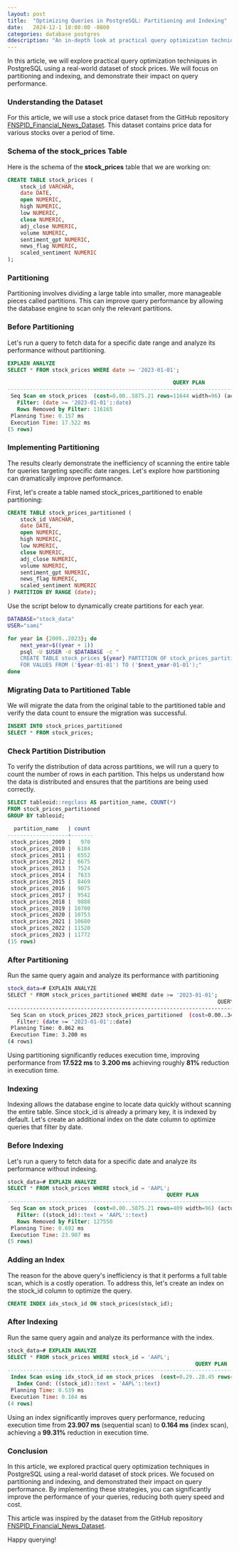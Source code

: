 ```yaml
---
layout: post
title:  "Optimizing Queries in PostgreSQL: Partitioning and Indexing"
date:   2024-12-1 18:00:00 -0800
categories: database postgres 
ddescription: "An in-depth look at practical query optimization techniques in PostgreSQL, focusing on partitioning and indexing to improve query performance."
---
```


In this article, we will explore practical query optimization techniques in PostgreSQL using a real-world dataset of stock prices. We will focus on partitioning and indexing, and demonstrate their impact on query performance.

### Understanding the Dataset

For this article, we will use a stock price dataset from the GitHub repository [FNSPID_Financial_News_Dataset](https://github.com/Zdong104/FNSPID_Financial_News_Dataset). This dataset contains price data for various stocks over a period of time.

### Schema of the stock_prices Table
Here is the schema of the **stock_prices** table that we are working on:

```sql
CREATE TABLE stock_prices (
    stock_id VARCHAR,
    date DATE,
    open NUMERIC,
    high NUMERIC,
    low NUMERIC,
    close NUMERIC,
    adj_close NUMERIC,
    volume NUMERIC,
    sentiment_gpt NUMERIC,
    news_flag NUMERIC,
    scaled_sentiment NUMERIC
);

```

### Partitioning
Partitioning involves dividing a large table into smaller, more manageable pieces called partitions. This can improve query performance by allowing the database engine to scan only the relevant partitions.

### Before Partitioning
Let's run a query to fetch data for a specific date range and analyze its performance without partitioning.

```sql
EXPLAIN ANALYZE
SELECT * FROM stock_prices WHERE date >= '2023-01-01';

                                                    QUERY PLAN                                                     
-------------------------------------------------------------------------------------------------------------------
 Seq Scan on stock_prices  (cost=0.00..5875.21 rows=11644 width=96) (actual time=0.051..17.036 rows=11772 loops=1)
   Filter: (date >= '2023-01-01'::date)
   Rows Removed by Filter: 116165
 Planning Time: 0.157 ms
 Execution Time: 17.522 ms
(5 rows)
```

### Implementing Partitioning

The results clearly demonstrate the inefficiency of scanning the entire table for queries targeting specific date ranges. Let's explore how partitioning can dramatically improve performance.

First, let's create a table named stock_prices_partitioned to enable partitioning:

```sql
CREATE TABLE stock_prices_partitioned (
    stock_id VARCHAR,
    date DATE,
    open NUMERIC,
    high NUMERIC,
    low NUMERIC,
    close NUMERIC,
    adj_close NUMERIC,
    volume NUMERIC,
    sentiment_gpt NUMERIC,
    news_flag NUMERIC,
    scaled_sentiment NUMERIC
) PARTITION BY RANGE (date);
```

Use the script below to dynamically create partitions for each year.

```bash
DATABASE="stock_data"
USER="sami"

for year in {2009..2023}; do
    next_year=$((year + 1))
    psql -U $USER -d $DATABASE -c "
    CREATE TABLE stock_prices_${year} PARTITION OF stock_prices_partitioned
    FOR VALUES FROM ('$year-01-01') TO ('$next_year-01-01');"
done

```

### Migrating Data to Partitioned Table

We will migrate the data from the original table to the partitioned table and verify the data count to ensure the migration was successful.


```sql
INSERT INTO stock_prices_partitioned
SELECT * FROM stock_prices;
```

### Check Partition Distribution

To verify the distribution of data across partitions, we will run a query to count the number of rows in each partition. This helps us understand how the data is distributed and ensures that the partitions are being used correctly.


```sql
SELECT tableoid::regclass AS partition_name, COUNT(*) 
FROM stock_prices_partitioned 
GROUP BY tableoid;

  partition_name   | count 
-------------------+-------
 stock_prices_2009 |   970
 stock_prices_2010 |  6184
 stock_prices_2011 |  6552
 stock_prices_2012 |  6675
 stock_prices_2013 |  7524
 stock_prices_2014 |  7633
 stock_prices_2015 |  8469
 stock_prices_2016 |  9075
 stock_prices_2017 |  9542
 stock_prices_2018 |  9888
 stock_prices_2019 | 10700
 stock_prices_2020 | 10753
 stock_prices_2021 | 10680
 stock_prices_2022 | 11520
 stock_prices_2023 | 11772
(15 rows)

```


### After Partitioning

Run the same query again and analyze its performance with partitioning

```bash
stock_data=# EXPLAIN ANALYZE
SELECT * FROM stock_prices_partitioned WHERE date >= '2023-01-01';
                                                                  QUERY PLAN                                                                   
-----------------------------------------------------------------------------------------------------------------------------------------------
 Seq Scan on stock_prices_2023 stock_prices_partitioned  (cost=0.00..343.15 rows=11771 width=97) (actual time=0.057..2.595 rows=11772 loops=1)
   Filter: (date >= '2023-01-01'::date)
 Planning Time: 0.862 ms
 Execution Time: 3.200 ms
(4 rows)


```

Using partitioning significantly reduces execution time, improving performance from **17.522 ms** to **3.200 ms** achieving roughly **81%** reduction in execution time.

### Indexing
Indexing allows the database engine to locate data quickly without scanning the entire table. Since stock_id is already a primary key, it is indexed by default. Let's create an additional index on the date column to optimize queries that filter by date.

### Before Indexing
Let's run a query to fetch data for a specific date and analyze its performance without indexing.

```sql
stock_data=# EXPLAIN ANALYZE
SELECT * FROM stock_prices WHERE stock_id = 'AAPL';
                                                  QUERY PLAN                                                   
---------------------------------------------------------------------------------------------------------------
 Seq Scan on stock_prices  (cost=0.00..5875.21 rows=409 width=96) (actual time=0.040..23.852 rows=387 loops=1)
   Filter: ((stock_id)::text = 'AAPL'::text)
   Rows Removed by Filter: 127550
 Planning Time: 0.692 ms
 Execution Time: 23.907 ms
(5 rows)
```

### Adding an Index
The reason for the above query's inefficiency is that it performs a full table scan, which is a costly operation. To address this, let's create an index on the stock_id column to optimize the query.

```sql
CREATE INDEX idx_stock_id ON stock_prices(stock_id);
```

### After Indexing
Run the same query again and analyze its performance with the index.

```sql
stock_data=# EXPLAIN ANALYZE                                     
SELECT * FROM stock_prices WHERE stock_id = 'AAPL';
                                                           QUERY PLAN                                                            
---------------------------------------------------------------------------------------------------------------------------------
 Index Scan using idx_stock_id on stock_prices  (cost=0.29..28.45 rows=409 width=96) (actual time=0.052..0.117 rows=387 loops=1)
   Index Cond: ((stock_id)::text = 'AAPL'::text)
 Planning Time: 0.539 ms
 Execution Time: 0.164 ms
(4 rows)
```

Using an index significantly improves query performance, reducing execution time from **23.907 ms** (sequential scan) to **0.164 ms** (index scan), achieving a **99.31%** reduction in execution time.


### Conclusion
In this article, we explored practical query optimization techniques in PostgreSQL using a real-world dataset of stock prices. We focused on partitioning and indexing, and demonstrated their impact on query performance. By implementing these strategies, you can significantly improve the performance of your queries, reducing both query speed and cost.

This article was inspired by the dataset from the GitHub repository [FNSPID_Financial_News_Dataset](https://github.com/Zdong104/FNSPID_Financial_News_Dataset).

Happy querying!


